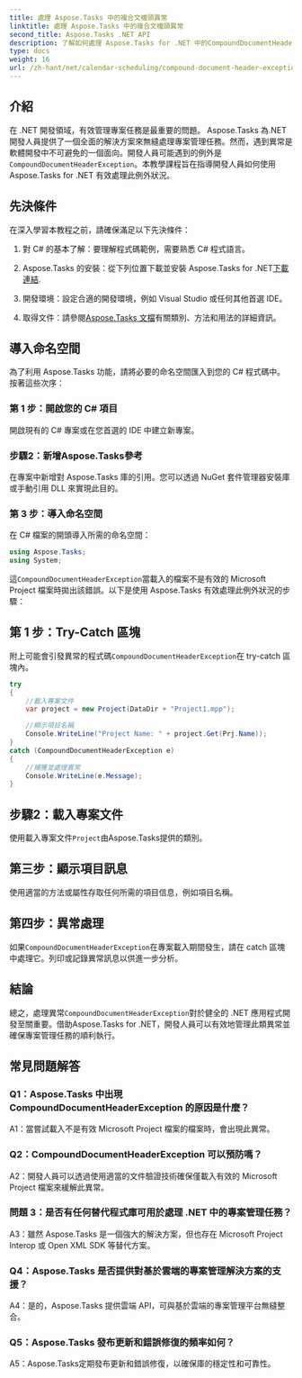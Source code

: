 ```yaml
---
title: 處理 Aspose.Tasks 中的複合文檔頭異常
linktitle: 處理 Aspose.Tasks 中的複合文檔頭異常
second_title: Aspose.Tasks .NET API
description: 了解如何處理 Aspose.Tasks for .NET 中的CompoundDocumentHeaderException。透過程式碼範例獲取逐步指導。
type: docs
weight: 16
url: /zh-hant/net/calendar-scheduling/compound-document-header-exception/
---
```

## 介紹

在 .NET 開發領域，有效管理專案任務是最重要的問題。 Aspose.Tasks 為.NET 開發人員提供了一個全面的解決方案來無縫處理專案管理任務。然而，遇到異常是軟體開發中不可避免的一個面向。開發人員可能遇到的例外是`CompoundDocumentHeaderException`。本教學課程旨在指導開發人員如何使用 Aspose.Tasks for .NET 有效處理此例外狀況。

## 先決條件

在深入學習本教程之前，請確保滿足以下先決條件：

1. 對 C# 的基本了解：要理解程式碼範例，需要熟悉 C# 程式語言。
   
2.  Aspose.Tasks 的安裝：從下列位置下載並安裝 Aspose.Tasks for .NET[下載連結](https://releases.aspose.com/tasks/net/).

3. 開發環境：設定合適的開發環境，例如 Visual Studio 或任何其他首選 IDE。

4. 取得文件：請參閱[Aspose.Tasks 文檔](https://reference.aspose.com/tasks/net/)有關類別、方法和用法的詳細資訊。

## 導入命名空間

為了利用 Aspose.Tasks 功能，請將必要的命名空間匯入到您的 C# 程式碼中。按著這些次序：

### 第 1 步：開啟您的 C# 項目

開啟現有的 C# 專案或在您首選的 IDE 中建立新專案。

### 步驟2：新增Aspose.Tasks參考

在專案中新增對 Aspose.Tasks 庫的引用。您可以透過 NuGet 套件管理器安裝庫或手動引用 DLL 來實現此目的。

### 第 3 步：導入命名空間

在 C# 檔案的開頭導入所需的命名空間：

```csharp
using Aspose.Tasks;
using System;


```

這`CompoundDocumentHeaderException`當載入的檔案不是有效的 Microsoft Project 檔案時拋出該錯誤。以下是使用 Aspose.Tasks 有效處理此例外狀況的步驟：

## 第 1 步：Try-Catch 區塊

附上可能會引發異常的程式碼`CompoundDocumentHeaderException`在 try-catch 區塊內。

```csharp
try
{
    //載入專案文件
    var project = new Project(DataDir + "Project1.mpp");

    //顯示項目名稱
    Console.WriteLine("Project Name: " + project.Get(Prj.Name));
}
catch (CompoundDocumentHeaderException e)
{
    //捕獲並處理異常
    Console.WriteLine(e.Message);
}
```

## 步驟2：載入專案文件

使用載入專案文件`Project`由Aspose.Tasks提供的類別。

## 第三步：顯示項目訊息

使用適當的方法或屬性存取任何所需的項目信息，例如項目名稱。

## 第四步：異常處理

如果`CompoundDocumentHeaderException`在專案載入期間發生，請在 catch 區塊中處理它。列印或記錄異常訊息以供進一步分析。

## 結論

總之，處理異常`CompoundDocumentHeaderException`對於健全的 .NET 應用程式開發至關重要。借助Aspose.Tasks for .NET，開發人員可以有效地管理此類異常並確保專案管理任務的順利執行。

## 常見問題解答

### Q1：Aspose.Tasks 中出現CompoundDocumentHeaderException 的原因是什麼？

A1：當嘗試載入不是有效 Microsoft Project 檔案的檔案時，會出現此異常。

### Q2：CompoundDocumentHeaderException 可以預防嗎？

A2：開發人員可以透過使用適當的文件驗證技術確保僅載入有效的 Microsoft Project 檔案來緩解此異常。

### 問題 3：是否有任何替代程式庫可用於處理 .NET 中的專案管理任務？

A3：雖然 Aspose.Tasks 是一個強大的解決方案，但也存在 Microsoft Project Interop 或 Open XML SDK 等替代方案。

### Q4：Aspose.Tasks 是否提供對基於雲端的專案管理解決方案的支援？

A4：是的，Aspose.Tasks 提供雲端 API，可與基於雲端的專案管理平台無縫整合。

### Q5：Aspose.Tasks 發布更新和錯誤修復的頻率如何？

A5：Aspose.Tasks定期發布更新和錯誤修復，以確保庫的穩定性和可靠性。